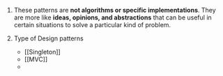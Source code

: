 1. These patterns are **not algorithms or specific implementations**. They are more like **ideas, opinions, and abstractions** that can be useful in certain situations to solve a particular kind of problem.



2. Type of Design patterns
	- [[Singleton]] 
	- [[MVC]]
	- 